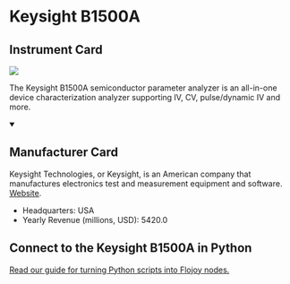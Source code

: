 
# Keysight B1500A

## Instrument Card

<img src="https://v5.airtableusercontent.com/v1/19/19/1691539200000/lmskR5GFyE9wYaVqy5FzQw/bYGydNFB81xwhFI4aQmSOlP6YMYMGVBBQmNNVIE2tr6JkuasTvDNfOrsiQMXqH6-JeVR-MSWwrAa8DUppYfa8Fk8UAjbf-LUDfbPvNnk5j6iEkhlUhS4AZmQ76hP_8jK/IrUDTmRe94FBvmh3mk_hoRwOwYKm6qRwnjz-MZPtHpU"/>
<p>The Keysight B1500A semiconductor parameter analyzer is an all-in-one device characterization analyzer supporting IV, CV, pulse/dynamic IV and more.</p>

<details open>
<summary><h2>Manufacturer Card</h2></summary>

Keysight Technologies, or Keysight, is an American company that manufactures electronics test and measurement equipment and software. <a href="https://www.keysight.com/us/en/home.html">Website</a>.

<ul>
  <li>Headquarters: USA</li>
  <li>Yearly Revenue (millions, USD): 5420.0</li>
</ul>
</details>

## Connect to the Keysight B1500A in Python

[Read our guide for turning Python scripts into Flojoy nodes.](https://docs.flojoy.ai/custom-nodes/creating-custom-node/)



